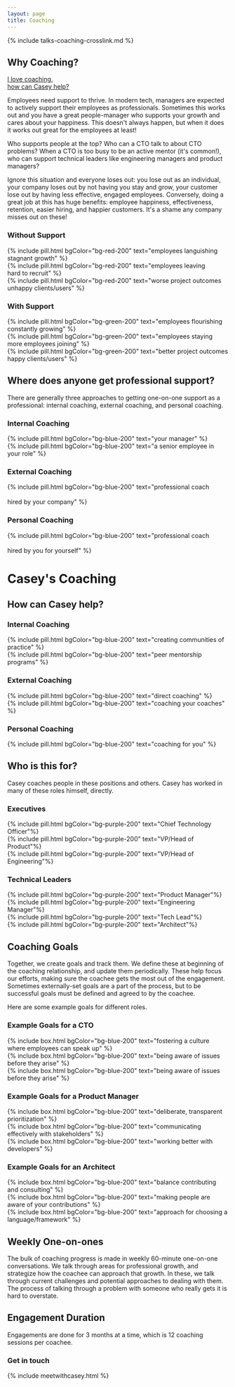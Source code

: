 ```yaml
---
layout: page
title: Coaching
---
```


{% include talks-coaching-crosslink.md %}

<div class="bg-gray-100 px-10 py-1" markdown="1">
  
  <div class="flex items-center justify-between">
    <h2 class="inline-block">Why Coaching?</h2>
    <a href="#caseys-coaching" class="text-xs text-black text-opacity-10 text-right">I love coaching,<br>how can Casey help?</a>
  </div>

Employees need support to thrive. In modern tech, managers are expected to actively support their employees as professionals. Sometimes this works out and you have a great people-manager who supports your growth and cares about your happiness. This doesn't always happen, but when it does it works out great for the employees at least!

Who supports people at the top? Who can a CTO talk to about CTO problems? When a CTO is too busy to be an active mentor (it's common!), who can support technical leaders like engineering managers and product managers?

Ignore this situation and everyone loses out: you lose out as an individual, your company loses out by not having you stay and grow, your customer lose out by having less effective, engaged employees. Conversely, doing a great job at this has huge benefits: employee happiness, effectiveness, retention, easier hiring, and happier customers. It's a shame any company misses out on these!

  <div class="grid grid-cols-1 md:grid-cols-2 text-center">
    <div>
      <h3>Without Support</h3>
      <div>{% include pill.html bgColor="bg-red-200" text="employees languishing<br />stagnant growth" %}</div>
      <div>{% include pill.html bgColor="bg-red-200" text="employees leaving<br />hard to recruit" %}</div>
      <div>{% include pill.html bgColor="bg-red-200" text="worse project outcomes<br />unhappy clients/users" %}</div>
    </div>
    <div>
      <h3>With Support</h3>
      <div>{% include pill.html bgColor="bg-green-200" text="employees flourishing<br />constantly growing" %}</div>
      <div>{% include pill.html bgColor="bg-green-200" text="employees staying<br />more employees joining" %}</div>
      <div>{% include pill.html bgColor="bg-green-200" text="better project outcomes<br />happy clients/users" %}</div>
    </div>
  </div>

## Where does anyone get professional support?

There are generally three approaches to getting one-on-one support as a professional: internal coaching, external coaching, and personal coaching.

  <div class="grid grid-cols-1 md:grid-cols-3 text-center">
    <div>
      <h3>Internal Coaching</h3>
      <div>{% include pill.html bgColor="bg-blue-200" text="your manager" %}</div>
      <div>{% include pill.html bgColor="bg-blue-200" text="a senior employee in your role" %}</div>
    </div>
    <div>
      <h3>External Coaching</h3>
      <div>{% include pill.html bgColor="bg-blue-200" text="professional coach<br /><br />hired by your company" %}</div>
    </div>
    <div>
      <h3>Personal Coaching</h3>
      <div>{% include pill.html bgColor="bg-blue-200" text="professional coach<br /><br />hired by you for yourself" %}</div>
    </div>
  </div>

</div>

<h1 id="caseys-coaching">Casey's Coaching</h1>

## How can Casey help?

<div class="grid grid-cols-1 md:grid-cols-3 text-center">
  <div>
    <h3>Internal Coaching</h3>
    <div>{% include pill.html bgColor="bg-blue-200" text="creating communities of practice" %}</div>
    <div>{% include pill.html bgColor="bg-blue-200" text="peer mentorship programs" %}</div>
  </div>
  <div>
    <h3>External Coaching</h3>
    <div>{% include pill.html bgColor="bg-blue-200" text="direct coaching" %}</div>
    <div>{% include pill.html bgColor="bg-blue-200" text="coaching your coaches" %}</div>
  </div>
  <div>
    <h3>Personal Coaching</h3>
    <div>{% include pill.html bgColor="bg-blue-200" text="coaching for you" %}</div>
  </div>
</div>

## Who is this for?

Casey coaches people in these positions and others. Casey has worked in many of these roles himself, directly.

<div class="grid grid-cols-1 md:grid-cols-2 text-center">
  <div>
    <h3>Executives</h3>
    <div>{% include pill.html bgColor="bg-purple-200" text="Chief Technology Officer"%}</div>
    <div>{% include pill.html bgColor="bg-purple-200" text="VP/Head of Product"%}</div>
    <div>{% include pill.html bgColor="bg-purple-200" text="VP/Head of Engineering"%}</div>
  </div>
  <div>
    <h3>Technical Leaders</h3>
    <div>{% include pill.html bgColor="bg-purple-200" text="Product Manager"%}</div>
    <div>{% include pill.html bgColor="bg-purple-200" text="Engineering Manager"%}</div>
    <div>{% include pill.html bgColor="bg-purple-200" text="Tech Lead"%}</div>
    <div>{% include pill.html bgColor="bg-purple-200" text="Architect"%}</div>
  </div>
</div>

## Coaching Goals

Together, we create goals and track them. We define these at beginning of the coaching relationship, and update them periodically. These help focus our efforts, making sure the coachee gets the most out of the engagement. Sometimes externally-set goals are a part of the process, but to be successful goals must be defined and agreed to by the coachee.

Here are some example goals for different roles.

<div class="grid grid-cols-1 md:grid-cols-3 text-center">
  <div>
    <h3>Example Goals for a CTO</h3>
    <div>{% include box.html bgColor="bg-blue-200" text="fostering a culture where employees can speak up" %}</div>
    <div>{% include box.html bgColor="bg-blue-200" text="being aware of issues before they arise" %}</div>
    <div>{% include box.html bgColor="bg-blue-200" text="being aware of issues before they arise" %}</div>
  </div>
  <div>
    <h3>Example Goals for a Product Manager</h3>
    <div>{% include box.html bgColor="bg-blue-200" text="deliberate, transparent prioritization" %}</div>
    <div>{% include box.html bgColor="bg-blue-200" text="communicating effectively with stakeholders" %}</div>
    <div>{% include box.html bgColor="bg-blue-200" text="working better with developers" %}</div>
  </div>
  <div>
    <h3>Example Goals for an Architect</h3>
    <div>{% include box.html bgColor="bg-blue-200" text="balance contributing and consulting" %}</div>
    <div>{% include box.html bgColor="bg-blue-200" text="making people are aware of your contributions" %}</div>
    <div>{% include box.html bgColor="bg-blue-200" text="approach for choosing a language/framework" %}</div>
  </div>
</div>

## Weekly One-on-ones

The bulk of coaching progress is made in weekly 60-minute one-on-one conversations. We talk through areas for professional growth, and strategize how the coachee can approach that growth. In these, we talk through current challenges and potential approaches to dealing with them. The process of talking through a problem with someone who really gets it is hard to overstate.

## Engagement Duration

Engagements are done for 3 months at a time, which is 12 coaching sessions per coachee.

### Get in touch

{% include meetwithcasey.html %}
